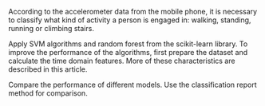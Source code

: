 According to the accelerometer data from the mobile phone, it is necessary to classify what kind of activity a person is engaged in: walking, standing, running or climbing stairs.

Apply SVM algorithms and random forest from the scikit-learn library. To improve the performance of the algorithms, first prepare the dataset and calculate the time domain features. More of these characteristics are described in this article.

Compare the performance of different models. Use the classification report method for comparison.
